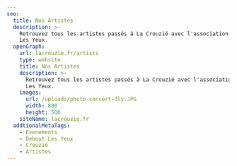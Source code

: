 ```yaml
---
seo:
  title: Nos Artistes
  description: >-
    Retrouvez tous les artistes passés à La Crouzié avec l'association Debout
    Les Yeux.
  openGraph:
    url: lacrouzie.fr/artists
    type: website
    title: Nos Artistes
    description: >-
      Retrouvez tous les artistes passés à La Crouzié avec l'association Debout
      Les Yeux.
    images:
      url: /uploads/photo-concert-dly.JPG
      width: 800
      height: 500
    siteName: lacrouzie.fr
  addtionalMetaTags:
    - Evenements
    - Debout Les Yeux
    - Crouzié
    - Artistes
---
```


